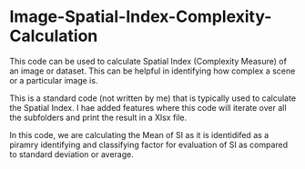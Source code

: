 # Image-Spatial-Index-Complexity-Calculation
This code can be used to calculate Spatial Index (Complexity Measure) of an image or dataset. This can be helpful in identifying how complex a scene or a particular image is. 

This is a standard code (not written by me) that is typically used to calculate the Spatial Index. I hae added features where this code will iterate over all the subfolders and print the result in a Xlsx file. 

In this code, we are calculating the Mean of SI as it is identidifed as a piramry identifying and classifying factor for evaluation of SI as compared to standard deviation or average. 
